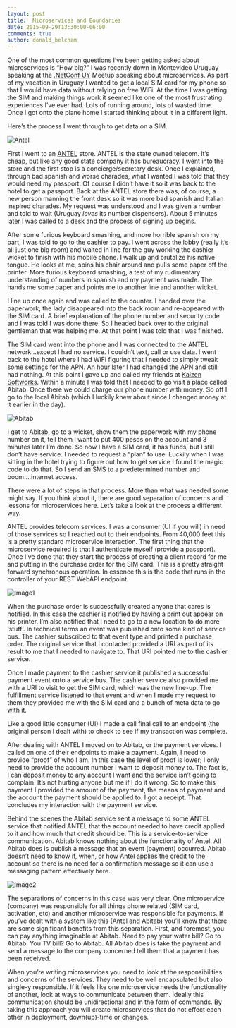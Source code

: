 ```yaml
---
layout: post
title:  Microservices and Boundaries
date: 2015-09-29T13:30:00-06:00
comments: true
author: donald_belcham
---
```

One of the most common questions I’ve been getting asked about microservices is “How big?” I was recently down in Montevideo Uruguay speaking at the [.NetConf UY](www.netconf.uy) Meetup speaking about microservices. As part of my vacation in Uruguay I wanted to get a local SIM card for my phone so that I would have data without relying on free WiFi. At the time I was getting the SIM and making things work it seemed like one of the most frustrating experiences I’ve ever had. Lots of running around, lots of wasted time. Once I got onto the plane home I started thinking about it in a different light.

Here’s the process I went through to get data on a SIM.

![Antel](http://farm6.staticflickr.com/5737/21313922360_6daa6624d8_m.jpg)

First I went to an [ANTEL](http://www.antel.com.uy/antel/ "") store. ANTEL is the state owned telecom. It’s cheap, but like any good state company it has bureaucracy. I went into the store and the first stop is a concierge/secretary desk. Once I explained, through bad spanish and worse charades, what I wanted I was told that they would need my passport. Of course I didn’t have it so it was back to the hotel to get a passport. Back at the ANTEL store there was, of course, a new person manning the front desk so it was more bad spanish and Italian inspired charades. My request was understood and I was given a number and told to wait (Uruguay *loves* its number dispensers). About 5 minutes later I was called to a desk and the process of signing up begins. 

After some furious keyboard smashing, and more horrible spanish on my part, I was told to go to the cashier to pay. I went across the lobby (really it’s all just one big room) and waited in line for the guy working the cashier wicket to finish with his mobile phone. I walk up and brutalize his native tongue. He looks at me, spins his chair around and pulls some paper off the printer. More furious keyboard smashing, a test of my rudimentary understanding of numbers in spanish and my payment was made. The hands me some paper and points me to another line and another wicket.

I line up once again and was called to the counter. I handed over the paperwork, the lady disappeared into the back room and re-appeared with the SIM card. A brief explanation of the phone number and security code and I was told I was done there. So I headed back over to the original gentleman that was helping me. At that point I was told that I was finished.

The SIM card went into the phone and I was connected to the ANTEL network…except I had no service. I couldn’t text, call or use data. I went back to the hotel where I had WiFi figuring that I needed to simply tweak some settings for the APN. An hour later I had changed the APN and still had nothing. At this point I gave up and called my friends at [Kaizen Softworks](http://www.kzsoftworks.com/ ""). Within a minute I was told that I needed to go visit a place called Abitab. Once there we could charge our phone number with money. So off I go to the local Abitab (which I luckily knew about since I changed money at it earlier in the day).

![Abitab](http://farm6.staticflickr.com/5691/21490886762_0d42a67d7b_m.jpg)

I get to Abitab, go to a wicket, show them the paperwork with my phone number on it, tell them I want to put 400 pesos on the account and 3 minutes later I’m done. So now I have a SIM card, it has funds, but I still don’t have service. I needed to request a “plan” to use. Luckily when I was sitting in the hotel trying to figure out how to get service I found the magic code to do that. So I send an SMS to a predetermined number and boom….internet access.

There were a lot of steps in that process. More than what was needed some might say. If you think about it, there are good separation of concerns and lessons for microservices here. Let’s take a look at the process a different way.

ANTEL provides telecom services. I was a consumer (UI if you will) in need of those services so I reached out to their endpoints. From 40,000 feet this is a pretty standard microservice interaction. The first thing that the microservice required is that I authenticate myself (provide a passport). Once I’ve done that they start the process of creating a client record for me and putting in the purchase order for the SIM card. This is a pretty straight forward synchronous operation. In essence this is the code that runs in the controller of your REST WebAPI endpoint.

![Image1](http://farm1.staticflickr.com/584/21817801705_5f577c2843_n.jpg)

When the purchase order is successfully created anyone that cares is notified. In this case the cashier is notified by having a print out appear on his printer. I’m also notified that I need to go to a new location to do more ‘stuff’. In technical terms an event was published onto some kind of service bus. The cashier subscribed to that event type and printed a purchase order. The original service that I contacted provided a URI as part of its result to me that I needed to navigate to. That URI pointed me to the cashier service.

Once I made payment to the cashier service it published a successful payment event onto a service bus. The cashier service also provided me with a URI to visit to get the SIM card, which was the new line-up. The fulfillment service listened to that event and when I made my request to them they provided me with the SIM card and a bunch of meta data to go with it.

Like a good little consumer (UI) I made a call final call to an endpoint (the original person I dealt with) to check to see if my transaction was complete.

After dealing with ANTEL I moved on to Abitab, or the payment services. I called on one of their endpoints to make a payment. Again, I need to provide “proof” of who I am. In this case the level of proof is lower; I only need to provide the account number I want to deposit money to. The fact is, I can deposit money to any account I want and the service isn’t going to complain. It’s not hurting anyone but me if I do it wrong. So to make this payment I provided the amount of the payment, the means of payment and the account the payment should be applied to. I got a receipt. That concludes my interaction with the payment service.

Behind the scenes the Abitab service sent a message to some ANTEL service that notified ANTEL that the account needed to have credit applied to it and how much that credit should be. This is a service-to-service communication. Abitab knows nothing about the functionality of Antel. All Abitab does is publish a message that an event (payment) occurred. Abitab doesn’t need to know if, when, or how Antel applies the credit to the account so there is no need for a confirmation message so it can use a messaging pattern effectively here.

![Image2](http://farm1.staticflickr.com/641/21817803695_c8444f341e_n.jpg)

The separations of concerns in this case was very clear. One microservice (company) was responsible for all things phone related (SIM card, activation, etc) and another microservice was responsible for payments. If you’ve dealt with a system like this (Antel and Abitab) you’ll know that there are some significant benefits from this separation. First, and foremost, you can pay anything imaginable at Abitab. Need to pay your water bill? Go to Abitab. You TV bill? Go to Abitab. All Abitab does is take the payment and send a message to the company concerned tell them that a payment has been received. 

When you’re writing microservices you need to look at the responsibilities and concerns of the services.  They need to be well encapsulated but also single-y responsible. If it feels like one microservice needs the functionality of another, look at ways to communicate between them. Ideally this communication should be unidirectional and in the form of commands. By taking this approach you will create microservices that do not effect each other in deployment, down(up)-time or changes.
 
